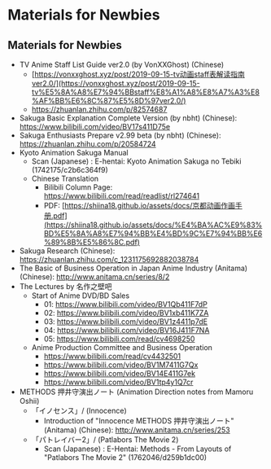 # Materials for Newbies

## Materials for Newbies

- TV Anime Staff List Guide ver2.0 (by VonXXGhost) (Chinese)
  - [https://vonxxghost.xyz/post/2019-09-15-tv动画staff表解读指南ver2.0/](https://vonxxghost.xyz/post/2019-09-15-tv%E5%8A%A8%E7%94%BBstaff%E8%A1%A8%E8%A7%A3%E8%AF%BB%E6%8C%87%E5%8D%97ver2.0/)
  - https://zhuanlan.zhihu.com/p/82574687
- Sakuga Basic Explanation Complete Version (by nbht) (Chinese): https://www.bilibili.com/video/BV17s411D75e
- Sakuga Enthusiasts Prepare v2.99 beta (by nbht) (Chinese): https://zhuanlan.zhihu.com/p/20584724
- Kyoto Animation Sakuga Manual
  - Scan (Japanese) : E-hentai: Kyoto Animation Sakuga no Tebiki (1742175/c2b6c364f9)
  - Chinese Translation
    - Bilibili Column Page: https://www.bilibili.com/read/readlist/rl274641
    - PDF: [https://shiina18.github.io/assets/docs/京都动画作画手册.pdf](https://shiina18.github.io/assets/docs/%E4%BA%AC%E9%83%BD%E5%8A%A8%E7%94%BB%E4%BD%9C%E7%94%BB%E6%89%8B%E5%86%8C.pdf)
- Sakuga Research (Chinese): https://zhuanlan.zhihu.com/c_1231175692882038784
- The Basic of Business Operation in Japan Anime Industry (Anitama) (Chinese): http://www.anitama.cn/series/8/2
- The Lectures by 名作之壁吧
  - Start of Anime DVD/BD Sales
    - 01: https://www.bilibili.com/video/BV1Qb411F7dP
    - 02: https://www.bilibili.com/video/BV1xb411K7ZA
    - 03: https://www.bilibili.com/video/BV1z4411p7dE
    - 04: https://www.bilibili.com/video/BV16J411F7NA
    - 05: https://www.bilibili.com/read/cv4698250
  - Anime Production Committee and Business Operation
    - https://www.bilibili.com/read/cv4432501
    - https://www.bilibili.com/video/BV1M7411G7Qx
    - https://www.bilibili.com/video/BV14E411G7ek
    - https://www.bilibili.com/video/BV1tp4y1Q7cr
- METHODS 押井守演出ノート (Animation Direction notes from Mamoru Oshii)
  - 「イノセンス」/ (Innocence)
    - Introduction of "Innocence METHODS 押井守演出ノート" (Anitama) (Chinese): http://www.anitama.cn/series/253
  - 「パトレイバー2」/ (Patlabors The Movie 2)
    - Scan (Japanese) : E-Hentai: Methods - From Layouts of "Patlabors The Movie 2" (1762046/d259b1dc00)